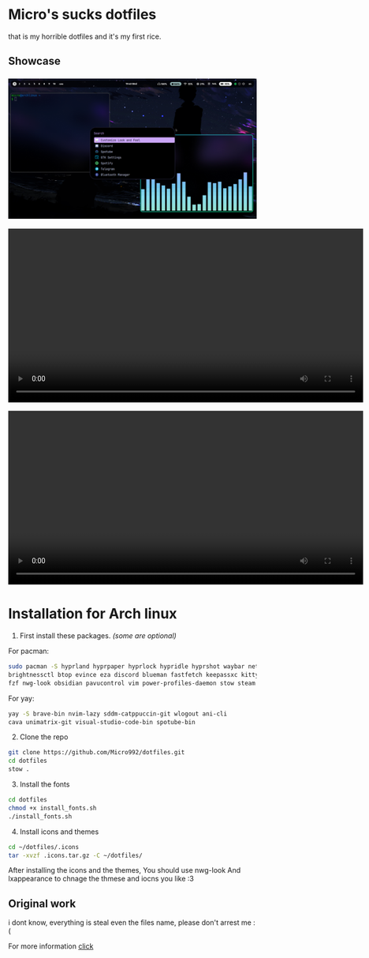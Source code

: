 # Micro's sucks dotfiles 
that is my horrible dotfiles and it's my first rice.

## Showcase 


### ![wow](https://github.com/Micro992/dotfiles/blob/main/showcase/2025-01-22-194027_hyprshot.png)

<video src="https://github.com/user-attachments/assets/adda7d7a-988b-4430-a978-2ee981d3761c" width="720" height="352" loop></video>

<video src="https://github.com/user-attachments/assets/7a022027-b548-4b89-92db-2cb1c6b56423" width="720" height="352" loop></video>


# Installation for Arch linux

1. First install these packages. *(some are optional)*

For pacman:
```bash
sudo pacman -S hyprland hyprpaper hyprlock hypridle hyprshot waybar networkmanager network-manager-applet sddm rofi-wayland
brightnessctl btop evince eza discord blueman fastfetch keepassxc kitty lxappearance imv mpv nvim git
fzf nwg-look obsidian pavucontrol vim power-profiles-daemon stow steam tldr swaync timeshift yazi zoxide vlc rclone ncdu kdenlive telegram-desktop bat chafa fd acpi

```
For yay:
```bash
yay -S brave-bin nvim-lazy sddm-catppuccin-git wlogout ani-cli
cava unimatrix-git visual-studio-code-bin spotube-bin   

```
2. Clone the repo

```bash
git clone https://github.com/Micro992/dotfiles.git
cd dotfiles
stow .
```

3. Install the fonts 
```bash 
cd dotfiles
chmod +x install_fonts.sh
./install_fonts.sh
```

4. Install icons and themes
```bash
cd ~/dotfiles/.icons
tar -xvzf .icons.tar.gz -C ~/dotfiles/
```
After installing the icons and the themes, You should use nwg-look And lxappearance to chnage the thmese and iocns you like :3

## Original work

i dont know, everything is steal even the files name,
please don't arrest me :(

For more information [click](https://youtu.be/dQw4w9WgXcQ?si=ZrDJTd_g6KlbpkYz)
